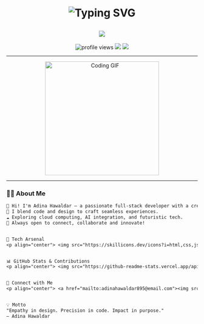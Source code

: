 <!-- Hero Typing Section -->
<h1 align="center">
  <img src="https://readme-typing-svg.demolab.com?font=Fira+Code&size=28&pause=1000&color=00FF00&center=true&vCenter=true&width=800&lines=Hey+there+👋;I'm+Adina+Hawaldar+%F0%9F%92%BB;Full-Stack+Developer+%7C+Cloud+Explorer+%7C+UI%2FUX+Innovator;Passionate+about+Building+Tech+that+Matters+%F0%9F%92%AF" alt="Typing SVG" />
</h1>

<!-- Glowing Name -->
<h2 align="center">
  <img src="https://img.shields.io/badge/Adina%20Hawaldar-Full%20Stack%20Engineer-blueviolet?style=for-the-badge&logo=github&logoColor=white" />
</h2>

<!-- Profile Stats -->
<p align="center">
  <img src="https://komarev.com/ghpvc/?username=yourusername&label=Profile%20Views&color=brightgreen&style=flat-square" alt="profile views" />
  <img src="https://img.shields.io/github/followers/yourusername?label=Followers&style=flat-square&color=9cf" />
  <img src="https://img.shields.io/badge/Location-India-orange?style=flat-square" />
</p>

---

<!-- Developer GIF -->
<p align="center">
  <img src="https://media.giphy.com/media/qgQUggAC3Pfv687qPC/giphy.gif" width="300" alt="Coding GIF" />
</p>

---

### 👩‍💻 About Me

```txt
🌟 Hi! I'm Adina Hawaldar – a passionate full-stack developer with a creative edge.
🎨 I blend code and design to craft seamless experiences.
☁️ Exploring cloud computing, AI integration, and futuristic tech.
🤝 Always open to connect, collaborate and innovate!


🚀 Tech Arsenal
<p align="center"> <img src="https://skillicons.dev/icons?i=html,css,js,ts,react,nextjs,nodejs,express,py,java,cpp,mongodb,mysql,docker,git,figma,tailwind,vscode" /> </p>


📊 GitHub Stats & Contributions
<p align="center"> <img src="https://github-readme-stats.vercel.app/api?username=yourusername&show_icons=true&theme=radical&border_radius=10" height="180" /> <img src="https://github-readme-streak-stats.herokuapp.com?user=yourusername&theme=tokyonight&hide_border=true" height="180" /> </p> <p align="center"> <img src="https://github-readme-activity-graph.vercel.app/graph?username=yourusername&theme=react-dark&hide_border=true&area=true" /> </p>


🔗 Connect with Me
<p align="center"> <a href="mailto:adinahawaldar895@email.com"><img src="https://img.shields.io/badge/Gmail-D14836?style=for-the-badge&logo=gmail&logoColor=white"></a> <a href="https://linkedin.com/in/adinahawaldar15032025" target="_blank"><img src="https://img.shields.io/badge/LinkedIn-0077B5?style=for-the-badge&logo=linkedin&logoColor=white"></a> <a href="https://github.com/adinahawaldar"><img src="https://img.shields.io/badge/GitHub-000000?style=for-the-badge&logo=github&logoColor=white"></a> <a href="https://yourportfolio.com"><img src="https://img.shields.io/badge/Portfolio-111111?style=for-the-badge&logo=vercel&logoColor=white"></a> </p>


💡 Motto
"Empathy in design. Precision in code. Impact in purpose."
— Adina Hawaldar
